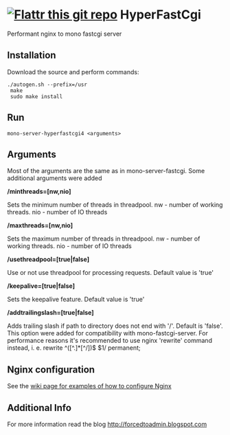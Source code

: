 [![Flattr this git repo](http://api.flattr.com/button/flattr-badge-large.png)](https://flattr.com/submit/auto?user_id=xplicit-ru&url=https://github.com/xplicit/HyperFastCgi&title=HyperFastCgi&language=&tags=github&category=software)
HyperFastCgi
============

Performant nginx to mono fastcgi server  

Installation
------------

Download the source and perform commands:

    ./autogen.sh --prefix=/usr
     make
     sudo make install

Run
------------

    mono-server-hyperfastcgi4 <arguments>

Arguments
------------
Most of the arguments are the same as in mono-server-fastcgi. Some additional arguments were added

**/minthreads=[nw,nio]**

Sets the minimum number of threads in threadpool.  nw - number of working threads. nio - number of IO threads

**/maxthreads=[nw,nio]**

Sets the maximum number of threads in threadpool.  nw - number of working threads. nio - number of IO threads

**/usethreadpool=[true|false]**

Use or not use threadpool for processing requests. Default value is 'true'

**/keepalive=[true|false]**

Sets the keepalive feature. Default value is 'true'

**/addtrailingslash=[true|false]**

Adds trailing slash if path to directory does not end with '/'. Default is 'false'. 
This option were added for compatibility with mono-fastcgi-server. For performance reasons it's recommended to use nginx 'rewrite' command instead, i. e.
    rewrite ^([^.]*[^/])$ $1/ permanent;

Nginx configuration
-------------------

See the [wiki page for examples of how to configure Nginx](https://github.com/xplicit/HyperFastCgi/wiki/Nginx-configuration)

Additional Info
------------

For more information read the blog
http://forcedtoadmin.blogspot.com
